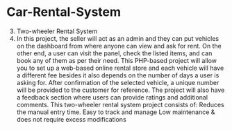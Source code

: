 # Car-Rental-System

3. Two-wheeler Rental System 
4. In this project, the seller will act as an admin and they can put vehicles on the dashboard from where anyone can view and ask for rent. On the other end, a user can visit the panel, check the listed items, and can book any of them as per their need. This PHP-based project will allow you to set up a web-based online rental store and each vehicle will have a different fee besides it also depends on the number of days a user is asking for. After confirmation of the selected vehicle, a unique number will be provided to the customer for reference.  The project will also have a feedback section where users can provide ratings and additional comments. This two-wheeler rental system project consists of:  Reduces the manual entry time. Easy to track and manage Low maintenance & does not require excess modifications
